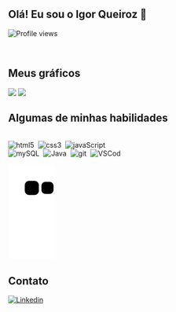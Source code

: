 ## Olá! Eu sou o Igor Queiroz 🤙

  <p align="left"><img src="https://komarev.com/ghpvc/?username=igorqrozo&color=orange" alt="Profile views" /></p>&nbsp;


## Meus gráficos

<p>
  <img height="150em" src="https://github-readme-stats.vercel.app/api?username=igorqroz&show_icons=true&theme=vision-friendly-dark"/>
  <img height="150em" src="https://github-readme-stats.vercel.app/api/top-langs/?username=igorqroz&layout=compact&theme=vision-friendly-dark"/>
</p>

## Algumas de minhas habilidades

<div style="display: inline-block"><br/>
    <img alt="html5" src="https://img.shields.io/badge/HTML5-E34F26?style=for-the-badge&logo=html5&logoColor=white"/>&nbsp;
    <img alt="css3" src="https://img.shields.io/badge/CSS3-1572B6?style=for-the-badge&logo=css3&logoColor=white"/>&nbsp;
    <img alt="javaScript" src="https://img.shields.io/badge/JavaScript-F7DF1E?style=for-the-badge&logo=javascript&logoColor=black"/>&nbsp;<br/>
    <img alt="mySQL" src="https://img.shields.io/badge/MySQL-00000F?style=for-the-badge&logo=mysql&logoColor=white"/>&nbsp;
    <img alt="Java" src="https://img.shields.io/badge/Java-%23ED8B00?style=for-the-badge&logo=java"/>&nbsp;
    <img alt="git" src="https://img.shields.io/badge/GIT-E44C30?style=for-the-badge&logo=git&logoColor=white"/>&nbsp;
    <img alt="VSCod" src="https://img.shields.io/badge/Visual_Studio_Code-0078D4?style=for-the-badge&logo=visual%20studio%20code&logoColor=white"/>&nbsp;
</div>

  ![Snake animation](https://github.com/igorqroz/igorqroz/blob/output/github-contribution-grid-snake.svg)


## Contato

[![Linkedin](https://img.shields.io/badge/LinkedIn-0077B5?style=for-the-badge&logo=linkedin&logoColor=white)](https://www.linkedin.com/in/igorqroz/)
